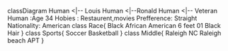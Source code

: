 classDiagram
    Human <|-- Louis
    Human <|--Ronald
    Human <|-- Veteran
    Human :Age 34
    Hobies : Restaurent,movies
    Prefference: Straight
    Nationality: American
    class Race{
      Black African American
      6 feet 01
      Black Hair
    }
    class Sports{
      Soccer
      Basketball
    }
    class Middle{
      Raleigh NC
      Raleigh beach APT
    }
